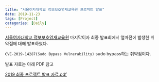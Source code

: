 ```yaml
---
title: "서울여자대학교 정보보호영재교육원 프로젝트 발표"
date: 2019-11-23
tags: [Project]
categories: [Daily]
---
```


[서울여자대학교 정보보호영재교육원](http://security.swu.ac.kr/giftedu/) 마지막이자 최종 발표회에서 얼마전에 발생한 취약점에 대해 발표하였다. 

`CVE-2019-14287(Sudo Bypass Vulnerability)` sudo bypass하는 취약점이다.

발표 자료는 아래 PDF 참고

[2019 최종 프로젝트 발표 자료.pdf](https://github.com/realsung/realsung.github.io/files/3965153/2019.pdf)

